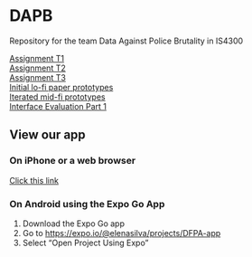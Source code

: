 # DAPB
Repository for the team Data Against Police Brutality in IS4300

[Assignment T1](https://github.com/elenarose/DAPB/blob/main/assignments/T1-%5BDAPB%5D-%5BKandasamy%5D-%5BSilva%5D-%5BBade%5D.pdf%5B81%5D.pdf)  
[Assignment T2](https://github.com/elenarose/DAPB/blob/main/assignments/T2-DAPB-Kandasamy-Silva-Bade.pdf)  
[Assignment T3](https://github.com/elenarose/DAPB/blob/main/assignments/T3-DAPB-Kandasamy-Silva-Bade.pdf)  
[Initial lo-fi paper prototypes](https://github.com/elenarose/DAPB/blob/main/assignments/PaperPrototypes.pdf)  
[Iterated mid-fi prototypes](https://github.com/elenarose/DAPB/blob/main/assignments/IteratedPrototypes.pdf)  
[Interface Evaluation Part 1](https://github.com/elenarose/DAPB/blob/main/assignments/T4-DAPB-Kandasamy-Silva-Bade.pdf)  


## View our app
### On iPhone or a web browser
[Click this link](https://elenarose.github.io/DFPA-app/)  

### On Android using the Expo Go App
1. Download the Expo Go app
2. Go to https://expo.io/@elenasilva/projects/DFPA-app
3. Select “Open Project Using Expo”
